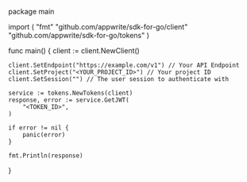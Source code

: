package main

import (
    "fmt"
    "github.com/appwrite/sdk-for-go/client"
    "github.com/appwrite/sdk-for-go/tokens"
)

func main() {
    client := client.NewClient()

    client.SetEndpoint("https://example.com/v1") // Your API Endpoint
    client.SetProject("<YOUR_PROJECT_ID>") // Your project ID
    client.SetSession("") // The user session to authenticate with

    service := tokens.NewTokens(client)
    response, error := service.GetJWT(
        "<TOKEN_ID>",
    )

    if error != nil {
        panic(error)
    }

    fmt.Println(response)
}
